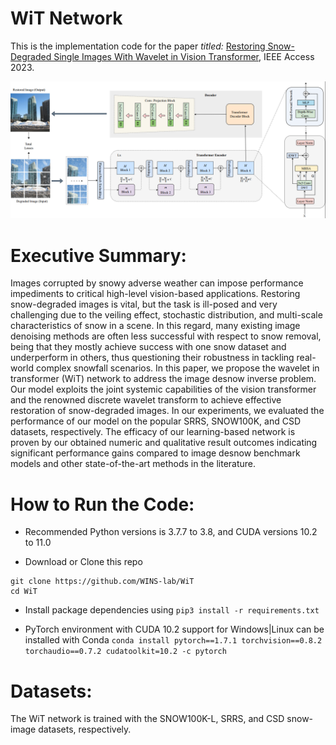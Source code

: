 # WiT Network

<a href="https://ieeexplore.ieee.org/document/10246273"> </a>

This is the implementation code for the paper *titled:* [Restoring Snow-Degraded Single Images With Wavelet in Vision Transformer](https://ieeexplore.ieee.org/document/10246273), IEEE Access 2023.

<p align="left">
  <img src="imgs/architecture.png" width="800"/>
</p>

# Executive Summary:

Images corrupted by snowy adverse weather can impose performance impediments to critical high-level vision-based applications. Restoring snow-degraded images is vital, but the task is ill-posed and very challenging due to the veiling effect, stochastic distribution, and multi-scale characteristics of snow in a scene. In this regard, many existing image denoising methods are often less successful with respect to snow removal, being that they mostly achieve success with one snow dataset and underperform in others, thus questioning their robustness in tackling real-world complex snowfall scenarios. In this paper, we propose the wavelet in transformer (WiT) network to address the image desnow inverse problem. Our model exploits the joint systemic capabilities of the vision transformer and the renowned discrete wavelet transform to achieve effective restoration of snow-degraded images. In our experiments, we evaluated the performance of our model on the popular SRRS, SNOW100K, and CSD datasets, respectively. The efficacy of our learning-based network is proven by our obtained numeric and qualitative result outcomes indicating significant performance gains compared to image desnow benchmark models and other state-of-the-art methods in the literature.

# How to Run the Code:

- Recommended Python versions is 3.7.7 to 3.8, and CUDA versions 10.2 to 11.0

- Download or Clone this repo

```
git clone https://github.com/WINS-lab/WiT
cd WiT
```

- Install package dependencies using `pip3 install -r requirements.txt`

- PyTorch environment with CUDA 10.2 support for Windows|Linux can be installed with Conda `conda install pytorch==1.7.1 torchvision==0.8.2 torchaudio==0.7.2 cudatoolkit=10.2 -c pytorch`

# Datasets:

The WiT network is trained with the SNOW100K-L, SRRS, and CSD snow-image datasets, respectively.
